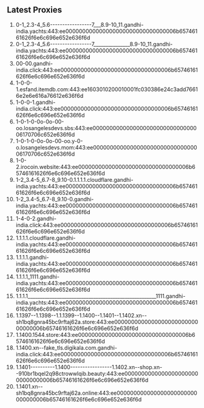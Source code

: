 ## Latest Proxies

1. 0-1_2.3-4_5.6-----------------7___8.9-10_11.gandhi-india.yachts:443:ee000000000000000000000000000000006b65746161626f6e6c696e652e636f6d
2. 0-1_2.3-4_5.6-----------------7_______________8.9-10_11.gandhi-india.yachts:443:ee000000000000000000000000000000006b65746161626f6e6c696e652e636f6d
3. 00-00.gandhi-india.click:443:ee000000000000000000000000000000006b65746161626f6e6c696e652e636f6d
4. 1-0-0-1.esfand.itemdb.com:443:ee1603010200010001fc030386e24c3add76616e2e6e616a76612e636f6d
5. 1-0-0-1.gandhi-india.click:443:ee000000000000000000000000000000006b65746161626f6e6c696e652e636f6d
6. 1-0-1-0-0o-0o-00-oo.losangelesdevs.sbs:443:ee000000000000000000000000000000006170706c652e636f6d
7. 1-0-1-0-0o-0o-00-oo.y-0-o.losangelesdevs.mom:443:ee000000000000000000000000000000006170706c652e636f6d
8. 1-0-2.irocoin.website:443:ee000000000000000000000000000000006b65746161626f6e6c696e652e636f6d
9. 1-2_3.4-5_6.7-8_9.10-0.1.1.1.1.cloudflare.gandhi-india.yachts:443:ee000000000000000000000000000000006b65746161626f6e6c696e652e636f6d
10. 1-2_3.4-5_6.7-8_9.10-0.gandhi-india.yachts:443:ee000000000000000000000000000000006b65746161626f6e6c696e652e636f6d
11. 1-4-0-2.gandhi-india.click:443:ee000000000000000000000000000000006b65746161626f6e6c696e652e636f6d
12. 1.1.1.1.cloudflare.gandhi-india.yachts:443:ee000000000000000000000000000000006b65746161626f6e6c696e652e636f6d
13. 1.1.1.1.gandhi-india.yachts:443:ee000000000000000000000000000000006b65746161626f6e6c696e652e636f6d
14. 1.1.1.1_1111.gandhi-india.yachts:443:ee000000000000000000000000000000006b65746161626f6e6c696e652e636f6d
15. 1.1.1.1_____________________________________________________1111.gandhi-india.yachts:443:ee000000000000000000000000000000006b65746161626f6e6c696e652e636f6d
16. 1.1397--1.1398--1.1.1399--1.1400--1.1401--1.1402.xn--sh1bq8gnra45bc9rftaj62a.store:443:ee000000000000000000000000000000006b65746161626f6e6c696e652e636f6d
17. 1.1400.1544.store:443:ee000000000000000000000000000000006b65746161626f6e6c696e652e636f6d
18. 1.1400.xn--fake_tls.digikala.com.gandhi-india.click:443:ee000000000000000000000000000000006b65746161626f6e6c696e652e636f6d
19. 1.1401----------1.1400-----------------1.1402.xn--shop.xn--910br1bqel2q98ctrowwlqib.beauty:443:ee000000000000000000000000000000006b65746161626f6e6c696e652e636f6d
20. 1.1401.xn--sh1bq8gnra45bc9rftaj62a.online:443:ee000000000000000000000000000000006b65746161626f6e6c696e652e636f6d
